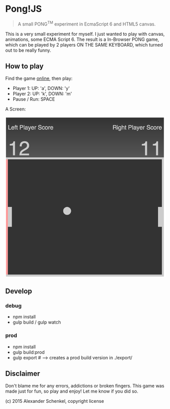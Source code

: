Pong!JS
=======

> A small PONG<sup>TM</sup> experiment in EcmaScript 6 and HTML5 canvas.

This is a very small experiment for myself. I just wanted to play with canvas, animations, some ECMA Script 6.
The result is a In-Browser PONG game, which can be played by 2 players ON THE SAME KEYBOARD, which turned out to be
really funny.


How to play
------------

Find the game <a href="https://alexi.ch/pong/">online</a>, then play:

* Player 1: UP: 'a', DOWN: 'y'
* Player 2: UP: 'k', DOWN: 'm'
* Pause / Run: SPACE

A Screen:

![Pong Screenshot](pic1.png)

Develop
--------

### debug

* npm install
* gulp build / gulp watch

### prod

* npm install
* gulp build:prod
* gulp export # --> creates a prod build version in ./export/

Disclaimer
----------

Don't blame me for any errors, addictions or broken fingers. This game was made just for fun, so play and enjoy!
Let me know if you did so.

(c) 2015 Alexander Schenkel, copyright license